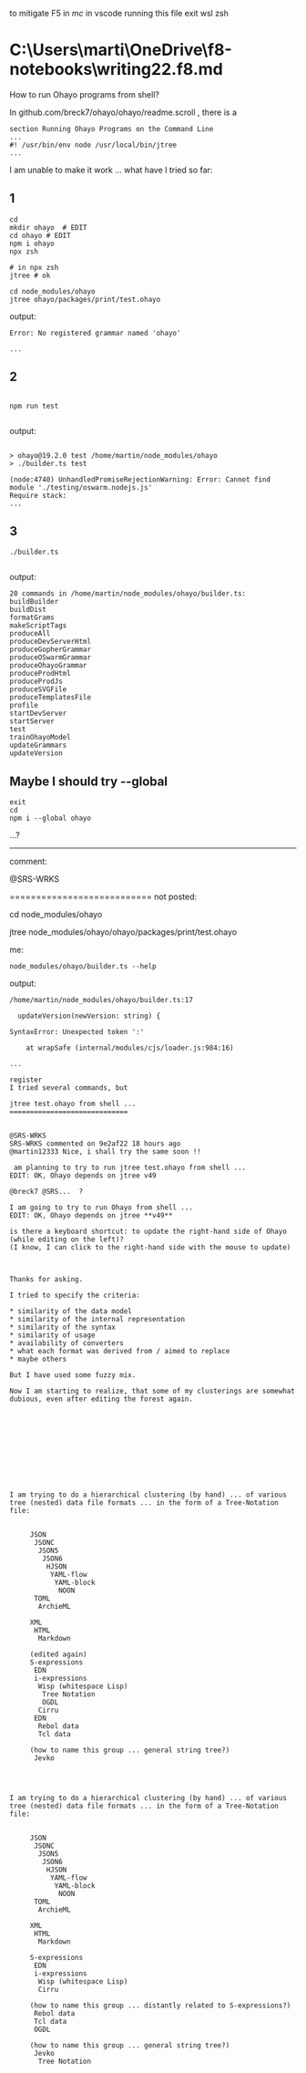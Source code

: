 to mitigate F5 in *mc* in vscode running this file
exit
wsl
zsh

# C:\Users\marti\OneDrive\f8-notebooks\writing22.f8.md

How to run Ohayo programs from shell?

In github.com/breck7/ohayo/ohayo/readme.scroll , there is a

```
section Running Ohayo Programs on the Command Line
...
#! /usr/bin/env node /usr/local/bin/jtree
...
```

I am unable to make it work ... what have I tried so far:

## 1
```shell
cd
mkdir ohayo  # EDIT
cd ohayo # EDIT
npm i ohayo
npx zsh

# in npx zsh
jtree # ok

cd node_modules/ohayo
jtree ohayo/packages/print/test.ohayo

```
output:
```
Error: No registered grammar named 'ohayo'

...
```

## 2
```

npm run test


```
output:
```

> ohayo@19.2.0 test /home/martin/node_modules/ohayo
> ./builder.ts test

(node:4740) UnhandledPromiseRejectionWarning: Error: Cannot find module './testing/oswarm.nodejs.js'
Require stack:
...
```
## 3
```
./builder.ts


```
output:
```
20 commands in /home/martin/node_modules/ohayo/builder.ts:
buildBuilder
buildDist
formatGrams
makeScriptTags
produceAll
produceDevServerHtml
produceGopherGrammar
produceOSwarmGrammar
produceOhayoGrammar
produceProdHtml
produceProdJs
produceSVGFile
produceTemplatesFile
profile
startDevServer
startServer
test
trainOhayoModel
updateGrammars
updateVersion
```

## Maybe I should try --global
```
exit
cd
npm i --global ohayo
```
...?

------
comment:

@SRS-WRKS




===========================
not posted:









cd node_modules/ohayo


jtree node_modules/ohayo/ohayo/packages/print/test.ohayo

me:
```
node_modules/ohayo/builder.ts --help
```
output:
```
/home/martin/node_modules/ohayo/builder.ts:17

  updateVersion(newVersion: string) {

SyntaxError: Unexpected token ':'

    at wrapSafe (internal/modules/cjs/loader.js:984:16)

...

register
I tried several commands, but

jtree test.ohayo from shell ...
=============================


@SRS-WRKS
SRS-WRKS commented on 9e2af22 18 hours ago
@martin12333 Nice, i shall try the same soon !!

 am planning to try to run jtree test.ohayo from shell ...
EDIT: OK, Ohayo depends on jtree v49

@breck7 @SRS...  ?

I am going to try to run Ohayo from shell ...
EDIT: OK, Ohayo depends on jtree **v49**

is there a keyboard shortcut: to update the right-hand side of Ohayo (while editing on the left)?
(I know, I can click to the right-hand side with the mouse to update)



Thanks for asking.

I tried to specify the criteria:

* similarity of the data model
* similarity of the internal representation
* similarity of the syntax
* similarity of usage
* availability of converters
* what each format was derived from / aimed to replace
* maybe others

But I have used some fuzzy mix.

Now I am starting to realize, that some of my clusterings are somewhat dubious, even after editing the forest again.











I am trying to do a hierarchical clustering (by hand) ... of various tree (nested) data file formats ... in the form of a Tree-Notation file:


     JSON
      JSONC
       JSON5
        JSON6
         HJSON
          YAML-flow
           YAML-block
            NOON
      TOML
       ArchieML

     XML
      HTML
       Markdown

     (edited again)
     S-expressions
      EDN
      i-expressions
       Wisp (whitespace Lisp)
        Tree Notation
        OGDL
       Cirru
      EDN
       Rebol data
       Tcl data

     (how to name this group ... general string tree?)
      Jevko




I am trying to do a hierarchical clustering (by hand) ... of various tree (nested) data file formats ... in the form of a Tree-Notation file:


     JSON
      JSONC
       JSON5
        JSON6
         HJSON
          YAML-flow
           YAML-block
            NOON
      TOML
       ArchieML

     XML
      HTML
       Markdown

     S-expressions
      EDN
      i-expressions
       Wisp (whitespace Lisp)
       Cirru

     (how to name this group ... distantly related to S-expressions?)
      Rebol data
      Tcl data
      OGDL

     (how to name this group ... general string tree?)
      Jevko
       Tree Notation



